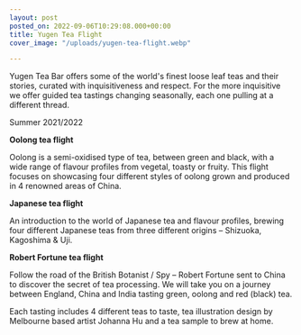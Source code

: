 ```yaml
---
layout: post
posted_on: 2022-09-06T10:29:08.000+00:00
title: Yugen Tea Flight
cover_image: "/uploads/yugen-tea-flight.webp"

---
```

Yugen Tea Bar offers some of the world's finest loose leaf teas and their stories, curated with inquisitiveness and respect. For the more inquisitive we offer guided tea tastings changing seasonally, each one pulling at a different thread.

Summer 2021/2022

**Oolong tea flight**

Oolong is a semi-oxidised type of tea, between green and black, with a wide range of flavour profiles from vegetal, toasty or fruity. This flight focuses on showcasing four different styles of oolong grown and produced in 4 renowned areas of China.

**Japanese tea flight**

An introduction to the world of Japanese tea and flavour profiles, brewing four different Japanese teas from three different origins – Shizuoka, Kagoshima & Uji.

**Robert Fortune tea flight**

Follow the road of the British Botanist / Spy – Robert Fortune sent to China to discover the secret of tea processing. We will take you on a journey between England, China and India tasting green, oolong and red (black) tea.

Each tasting includes 4 different teas to taste, tea illustration design by Melbourne based artist Johanna Hu and a tea sample to brew at home.